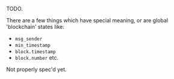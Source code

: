 TODO.

There are a few things which have special meaning, or are global 'blockchain' states like:
- `msg_sender`
- `min_timestamp`
- `block.timestamp`
- `block.number`
etc.

Not properly spec'd yet.

